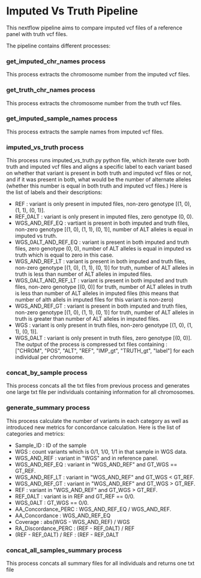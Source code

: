 # Imputed Vs Truth Pipeline

This nextflow pipeline aims to compare imputed vcf files of a reference panel with truth vcf files. 

The pipeline contains different processes:

### get_imputed_chr_names process
This process extracts the chromosome number from the imputed vcf files.
### get_truth_chr_names process
This process extracts the chromosome number from the truth vcf files.
### get_imputed_sample_names process
This process extracts the sample names from imputed vcf files.
### imputed_vs_truth process
This process runs imputed_vs_truth.py python file, which iterate over both truth and imputed vcf files and aligns a specific label to each variant based on whether that variant is present in both truth and imputed vcf files or not, and if it was present in both, what would be the number of alternate alleles (whether this number is equal in both truth and imputed vcf files.)
Here is the list of labels and their descriptions:
- REF :  variant is only present in imputed files, non-zero genotype [(1, 0), (1, 1), (0, 1)].
- REF_0ALT : variant is only present in imputed files, zero genotype (0, 0).
- WGS_AND_REF_EQ : vartiant is present in both imputed and truth files, non-zero genotype [(1, 0), (1, 1), (0, 1)], number of ALT alleles is equal in imputed vs truth.
- WGS_0ALT_AND_REF_EQ : variant is present in both imputed and truth files, zero genotype (0, 0), number of ALT alleles is equal in imputed vs truth which is equal to zero in this case.
- WGS_AND_REF_LT : variant is present in both imputed and truth files, non-zero genotype [(1, 0), (1, 1), (0, 1)] for truth, number of ALT alleles in truth is less than number of ALT alleles in imputed files.
- WGS_0ALT_AND_REF_LT : variant is present in both imputed and truth files, non-zero genotype [(0, 0)] for truth, number of ALT alleles in truth is less than number of ALT alleles in imputed files (this means that number of alth allels in imputed files for this variant is non-zero)
- WGS_AND_REF_GT : variant is present in both imputed and truth files, non-zero genotype [(1, 0), (1, 1), (0, 1)] for truth, number of ALT alleles in truth is greater than number of ALT alleles in imputed files.
- WGS : variant is only present in truth files, non-zero genotype [(1, 0), (1, 1), (0, 1)].
- WGS_0ALT : variant is only present in truth files, zero genotype [(0, 0)].
The output of the process is compressed txt files containing : ["CHROM", "POS", "ALT", "REF", "IMP_gt", "TRUTH_gt", "label"] for each individual per chromosome.
### concat_by_sample process
This process concats all the txt files from previous process and generates one large txt file per individuals containing information for all chromosomes.
### generate_summary process
This process calculate the number of variants in each category as well as introduced new metrics for concordance calculation. 
Here is the list of categories and metrics:
- Sample_ID : ID of the sample
- WGS : count variants which is 0/1, 1/0, 1/1 in that sample in WGS data.
- WGS_AND_REF : variant in "WGS" and in reference panel.
- WGS_AND_REF_EQ : variant in "WGS_AND_REF" and GT_WGS == GT_REF.
- WGS_AND_REF_LT : variant in "WGS_AND_REF" and GT_WGS < GT_REF.
- WGS_AND_REF_GT : variant in "WGS_AND_REF" and GT_WGS > GT_REF.
- REF : variant in "WGS_AND_REF" and GT_WGS > GT_REF.
- REF_0ALT : variant is in REF and GT_REF == 0/0.
- WGS_0ALT : GT_WGS == 0/0.
- AA_Concordance_PERC : WGS_AND_REF_EQ / WGS_AND_REF.
- AA_Concordance : WGS_AND_REF_EQ
- Coverage : abs(WGS - WGS_AND_REF) / WGS
- RA_Discordance_PERC : (REF - REF_0ALT) / REF
- (REF - REF_0ALT) / REF : (REF - REF_0ALT
### concat_all_samples_summary process
This process concats all summary files for all individuals and returns one txt file